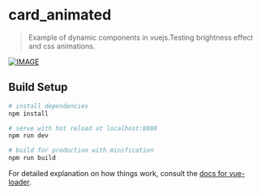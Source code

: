 # card_animated

> Example of dynamic components in vuejs.Testing brightness effect and css animations.

[![IMAGE](https://img.youtube.com/vi/Y9Gatq34Y7A/0.jpg)](https://youtu.be/Y9Gatq34Y7A) 

## Build Setup

``` bash
# install dependencies
npm install

# serve with hot reload at localhost:8080
npm run dev

# build for production with minification
npm run build
```

For detailed explanation on how things work, consult the [docs for vue-loader](http://vuejs.github.io/vue-loader).
